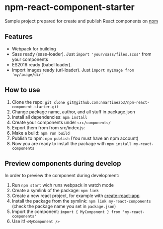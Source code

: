 # npm-react-component-starter

Sample project prepared for create and publish React components on [npm](https://www.npmjs.com/)


## Features
- Webpack for building
- Sass ready (sass-loader). Just ```import 'your/sass/files.scss'``` from your components
- ES2016 ready (babel loader).
- Import images ready (url-loader). Just ```import myImage from 'my/image/dir'```

## How to use
1. Clone the repo: ```git clone git@github.com:nmartinezb3/npm-react-component-starter.git```
2. Change package name, author, and all stuff in package.json
3. Install all dependencies: ```npm install```
4. Create your components under ```src/components/```
5. Export them from from src/index.js:
6. Make a build: ```npm run build```
7. Publish to npm: ```npm publish```  (You must have an npm account)
8. Now you are ready to install the package with ```npm install my-react-components```


## Preview components during develop
In order to preview the component during development:
1. Run ```npm start``` wich runs webpack in watch mode
2. Create a symlink of the package: ```npm link```
3. Create a new react project, for example with [create-react-app](https://github.com/facebookincubator/create-react-app)
4. Install the package from the symlink: ```npm link my-react-components``` (check the package name you set in ```package.json```)
5. Import the component: ```import { MyComponent } from 'my-react-components'```
6. Use it! ```<MyComponent />```

